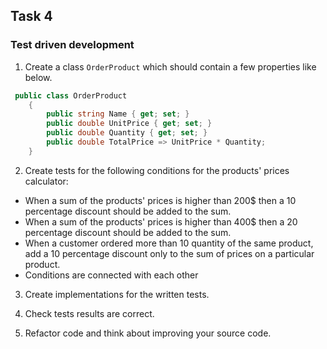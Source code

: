 ## Task 4

### Test driven development

1. Create a class ```OrderProduct``` which should contain a few properties like below.

```cs
 public class OrderProduct
    {
        public string Name { get; set; }    
        public double UnitPrice { get; set; }
        public double Quantity { get; set; }
        public double TotalPrice => UnitPrice * Quantity;
    }
```

2. Create tests for the following conditions for the products' prices calculator:

- When a sum of the products' prices is higher than 200$ then a 10 percentage discount should be added to the sum.
- When a sum of the products' prices is higher than 400$ then a 20 percentage discount should be added to the sum.
- When a customer ordered more than 10 quantity of the same product, add a 10 percentage discount only to the sum of prices on a particular product.
- Conditions are connected with each other

3. Create implementations for the written tests.

4. Check tests results are correct.

5. Refactor code and think about improving your source code.
